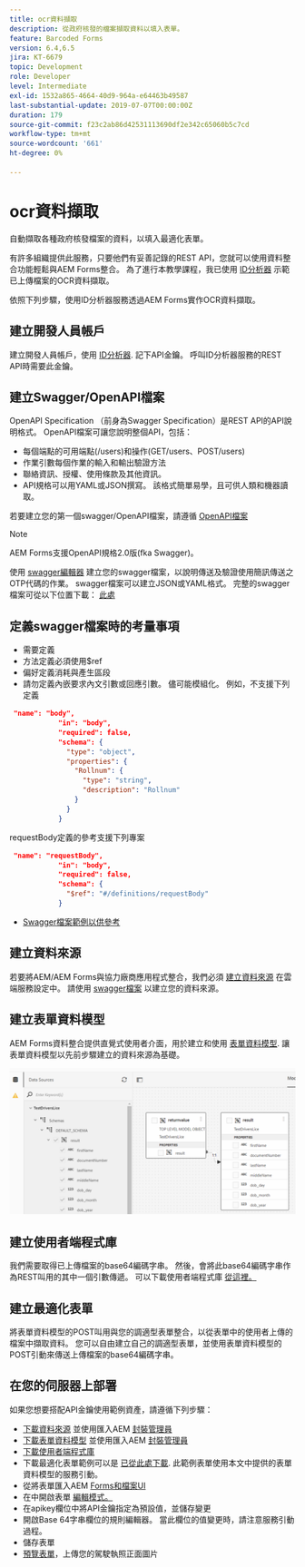 ```yaml
---
title: ocr資料擷取
description: 從政府核發的檔案擷取資料以填入表單。
feature: Barcoded Forms
version: 6.4,6.5
jira: KT-6679
topic: Development
role: Developer
level: Intermediate
exl-id: 1532a865-4664-40d9-964a-e64463b49587
last-substantial-update: 2019-07-07T00:00:00Z
duration: 179
source-git-commit: f23c2ab86d42531113690df2e342c65060b5c7cd
workflow-type: tm+mt
source-wordcount: '661'
ht-degree: 0%

---
```


# ocr資料擷取

自動擷取各種政府核發檔案的資料，以填入最適化表單。

有許多組織提供此服務，只要他們有妥善記錄的REST API，您就可以使用資料整合功能輕鬆與AEM Forms整合。 為了進行本教學課程，我已使用 [ID分析器](https://www.idanalyzer.com/) 示範已上傳檔案的OCR資料擷取。

依照下列步驟，使用ID分析器服務透過AEM Forms實作OCR資料擷取。

## 建立開發人員帳戶

建立開發人員帳戶，使用 [ID分析器](https://portal.idanalyzer.com/signin.html). 記下API金鑰。 呼叫ID分析器服務的REST API時需要此金鑰。

## 建立Swagger/OpenAPI檔案

OpenAPI Specification （前身為Swagger Specification）是REST API的API說明格式。 OpenAPI檔案可讓您說明整個API，包括：

* 每個端點的可用端點(/users)和操作(GET/users、POST/users)
* 作業引數每個作業的輸入和輸出驗證方法
* 聯絡資訊、授權、使用條款及其他資訊。
* API規格可以用YAML或JSON撰寫。 該格式簡單易學，且可供人類和機器讀取。

若要建立您的第一個swagger/OpenAPI檔案，請遵循 [OpenAPI檔案](https://swagger.io/docs/specification/2-0/basic-structure/)

>[!NOTE]
> AEM Forms支援OpenAPI規格2.0版(fka Swagger)。

使用 [swagger編輯器](https://editor.swagger.io/) 建立您的swagger檔案，以說明傳送及驗證使用簡訊傳送之OTP代碼的作業。 swagger檔案可以建立JSON或YAML格式。 完整的swagger檔案可從以下位置下載： [此處](assets/drivers-license-swagger.zip)

## 定義swagger檔案時的考量事項

* 需要定義
* 方法定義必須使用$ref
* 偏好定義消耗與產生區段
* 請勿定義內嵌要求內文引數或回應引數。 儘可能模組化。 例如，不支援下列定義

```json
 "name": "body",
            "in": "body",
            "required": false,
            "schema": {
              "type": "object",
              "properties": {
                "Rollnum": {
                  "type": "string",
                  "description": "Rollnum"
                }
              }
            }
```

requestBody定義的參考支援下列專案

```json
 "name": "requestBody",
            "in": "body",
            "required": false,
            "schema": {
              "$ref": "#/definitions/requestBody"
            }
```

* [Swagger檔案範例以供參考](assets/sample-swagger.json)

## 建立資料來源

若要將AEM/AEM Forms與協力廠商應用程式整合，我們必須 [建立資料來源](https://experienceleague.adobe.com/docs/experience-manager-learn/forms/ic-web-channel-tutorial/parttwo.html) 在雲端服務設定中。 請使用 [swagger檔案](assets/drivers-license-swagger.zip) 以建立您的資料來源。

## 建立表單資料模型

AEM Forms資料整合提供直覺式使用者介面，用於建立和使用 [表單資料模型](https://experienceleague.adobe.com/docs/experience-manager-65/forms/form-data-model/create-form-data-models.html). 讓表單資料模型以先前步驟建立的資料來源為基礎。

![fdm](assets/test-dl-fdm.PNG)

## 建立使用者端程式庫

我們需要取得已上傳檔案的base64編碼字串。 然後，會將此base64編碼字串作為REST叫用的其中一個引數傳遞。
可以下載使用者端程式庫 [從這裡。](assets/drivers-license-client-lib.zip)

## 建立最適化表單

將表單資料模型的POST叫用與您的調適型表單整合，以從表單中的使用者上傳的檔案中擷取資料。 您可以自由建立自己的調適型表單，並使用表單資料模型的POST引動來傳送上傳檔案的base64編碼字串。

## 在您的伺服器上部署

如果您想要搭配API金鑰使用範例資產，請遵循下列步驟：

* [下載資料來源](assets/drivers-license-source.zip) 並使用匯入AEM [封裝管理員](http://localhost:4502/crx/packmgr/index.jsp)
* [下載表單資料模型](assets/drivers-license-fdm.zip) 並使用匯入AEM [封裝管理員](http://localhost:4502/crx/packmgr/index.jsp)
* [下載使用者端程式庫](assets/drivers-license-client-lib.zip)
* 下載最適化表單範例可以是 [已從此處下載](assets/adaptive-form-dl.zip). 此範例表單使用本文中提供的表單資料模型的服務引動。
* 從將表單匯入AEM [Forms和檔案UI](http://localhost:4502/aem/forms.html/content/dam/formsanddocuments)
* 在中開啟表單 [編輯模式。](http://localhost:4502/editor.html/content/forms/af/driverslicenseandpassport.html)
* 在apikey欄位中將API金鑰指定為預設值，並儲存變更
* 開啟Base 64字串欄位的規則編輯器。 當此欄位的值變更時，請注意服務引動過程。
* 儲存表單
* [預覽表單](http://localhost:4502/content/dam/formsanddocuments/driverslicenseandpassport/jcr:content?wcmmode=disabled)，上傳您的駕駛執照正面圖片
